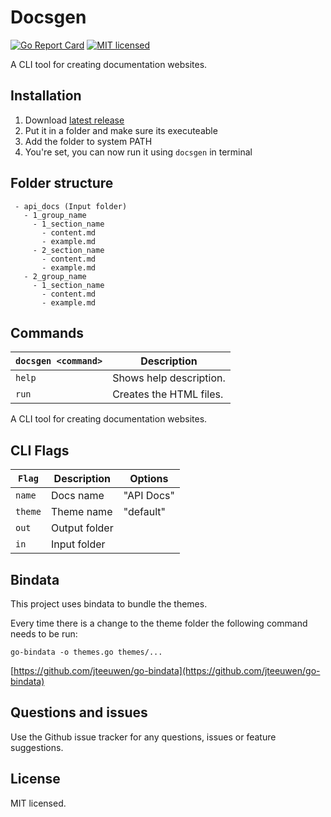# Docsgen

[![Go Report Card](https://goreportcard.com/badge/github.com/jacted/docsgen)](https://goreportcard.com/report/github.com/jacted/docsgen)
[![MIT licensed](https://img.shields.io/github/license/jacted/docsgen.svg?maxAge=2592000)](https://github.com/jacted/docsgen/blob/master/LICENSE)

A CLI tool for creating documentation websites.

## Installation

1. Download [latest release](https://github.com/jacted/docsgen/releases)
2. Put it in a folder and make sure its executeable
3. Add the folder to system PATH
4. You're set, you can now run it using `docsgen` in terminal

## Folder structure

```
 - api_docs (Input folder)
   - 1_group_name
     - 1_section_name
       - content.md
       - example.md
     - 2_section_name
       - content.md
       - example.md
   - 2_group_name
     - 1_section_name
       - content.md
       - example.md
```

## Commands

|`docsgen <command>`|Description|
|------------------|-----------|
|`help`|Shows help description.|
|`run`|Creates the HTML files.|
A CLI tool for creating documentation websites.

## CLI Flags

|`Flag`|Description|Options|
|------------------|-----------|---------|
|`name`|Docs name|"API Docs"|
|`theme`|Theme name|"default"|
|`out`|Output folder|
|`in`|Input folder|

## Bindata

This project uses bindata to bundle the themes.

Every time there is a change to the theme folder the following command needs to be run:

`go-bindata -o themes.go themes/...`

[https://github.com/jteeuwen/go-bindata](https://github.com/jteeuwen/go-bindata)

## Questions and issues

Use the Github issue tracker for any questions, issues or feature suggestions.

## License

MIT licensed.